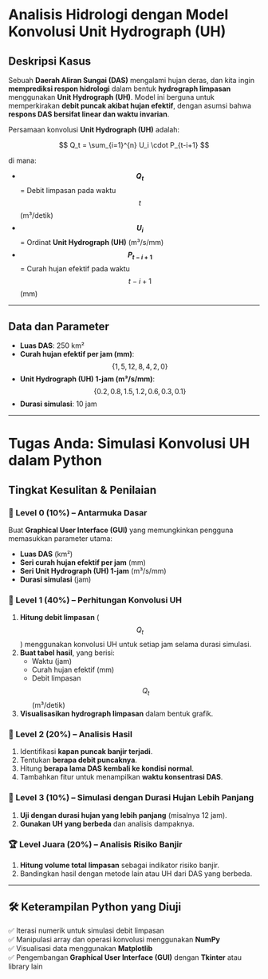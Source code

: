 # Analisis Hidrologi dengan Model Konvolusi Unit Hydrograph (UH)

## Deskripsi Kasus
Sebuah **Daerah Aliran Sungai (DAS)** mengalami hujan deras, dan kita ingin **memprediksi respon hidrologi** dalam bentuk **hydrograph limpasan** menggunakan **Unit Hydrograph (UH)**. Model ini berguna untuk memperkirakan **debit puncak akibat hujan efektif**, dengan asumsi bahwa **respons DAS bersifat linear dan waktu invarian**.

Persamaan konvolusi **Unit Hydrograph (UH)** adalah:

$$
Q_t = \sum_{i=1}^{n} U_i \cdot P_{t-i+1}
$$

di mana:

- **$$Q_t$$** = Debit limpasan pada waktu $$t$$ (m³/detik)  
- **$$U_i$$** = Ordinat **Unit Hydrograph (UH)** (m³/s/mm)  
- **$$P_{t-i+1}$$** = Curah hujan efektif pada waktu $$t - i + 1$$ (mm)  

---

## **Data dan Parameter**
- **Luas DAS**: 250 km²  
- **Curah hujan efektif per jam (mm)**:  
  $$\{1, 5, 12, 8, 4, 2, 0\}$$  
- **Unit Hydrograph (UH) 1-jam (m³/s/mm)**:  
  $$\{0.2, 0.8, 1.5, 1.2, 0.6, 0.3, 0.1\}$$  
- **Durasi simulasi**: 10 jam  

---

# Tugas Anda: Simulasi Konvolusi UH dalam Python

## **Tingkat Kesulitan & Penilaian**

### 🔰 Level 0 (10%) – **Antarmuka Dasar**
Buat **Graphical User Interface (GUI)** yang memungkinkan pengguna memasukkan parameter utama:
- **Luas DAS** (km²)  
- **Seri curah hujan efektif per jam** (mm)  
- **Seri Unit Hydrograph (UH) 1-jam** (m³/s/mm)  
- **Durasi simulasi** (jam)

  
### 🥇 Level 1 (40%) – **Perhitungan Konvolusi UH**
1. **Hitung debit limpasan** ($$Q_t$$) menggunakan konvolusi UH untuk setiap jam selama durasi simulasi.
2. **Buat tabel hasil**, yang berisi:
   - Waktu (jam)
   - Curah hujan efektif (mm)
   - Debit limpasan $$Q_t$$ (m³/detik)
3. **Visualisasikan hydrograph limpasan** dalam bentuk grafik.


### 🥈 Level 2 (20%) – **Analisis Hasil**
1. Identifikasi **kapan puncak banjir terjadi**.  
2. Tentukan **berapa debit puncaknya**.  
3. Hitung **berapa lama DAS kembali ke kondisi normal**.  
4. Tambahkan fitur untuk menampilkan **waktu konsentrasi DAS**.


### 🥉 Level 3 (10%) – **Simulasi dengan Durasi Hujan Lebih Panjang**
1. **Uji dengan durasi hujan yang lebih panjang** (misalnya 12 jam).  
2. **Gunakan UH yang berbeda** dan analisis dampaknya.  


### 🏆 Level Juara (20%) – **Analisis Risiko Banjir**
1. **Hitung volume total limpasan** sebagai indikator risiko banjir.  
2. Bandingkan hasil dengan metode lain atau UH dari DAS yang berbeda.  

---

## 🛠 **Keterampilan Python yang Diuji**
✅ Iterasi numerik untuk simulasi debit limpasan  
✅ Manipulasi array dan operasi konvolusi menggunakan **NumPy**  
✅ Visualisasi data menggunakan **Matplotlib**  
✅ Pengembangan **Graphical User Interface (GUI)** dengan **Tkinter** atau library lain
